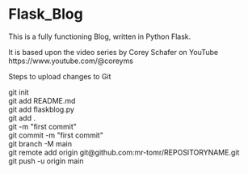 # Flask_Blog

This is a fully functioning Blog, written in Python Flask.  

<div>
It is based upon the video series by Corey Schafer on YouTube https://www.youtube.com/@coreyms

</div>

Steps to upload changes to Git

<div>git init </div>
<div>git add README.md </div>
<div>git add flaskblog.py </div>
<div>git add .</div>
<div>git -m "first commit"</div>
<div>git commit -m "first commit"</div>
<div>git branch -M main</div>
<div>git remote add origin git@github.com:mr-tomr/REPOSITORYNAME.git </div>
<div>git push -u origin main</div>
